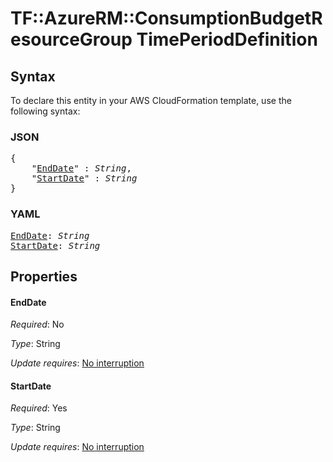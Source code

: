 # TF::AzureRM::ConsumptionBudgetResourceGroup TimePeriodDefinition

## Syntax

To declare this entity in your AWS CloudFormation template, use the following syntax:

### JSON

<pre>
{
    "<a href="#enddate" title="EndDate">EndDate</a>" : <i>String</i>,
    "<a href="#startdate" title="StartDate">StartDate</a>" : <i>String</i>
}
</pre>

### YAML

<pre>
<a href="#enddate" title="EndDate">EndDate</a>: <i>String</i>
<a href="#startdate" title="StartDate">StartDate</a>: <i>String</i>
</pre>

## Properties

#### EndDate

_Required_: No

_Type_: String

_Update requires_: [No interruption](https://docs.aws.amazon.com/AWSCloudFormation/latest/UserGuide/using-cfn-updating-stacks-update-behaviors.html#update-no-interrupt)

#### StartDate

_Required_: Yes

_Type_: String

_Update requires_: [No interruption](https://docs.aws.amazon.com/AWSCloudFormation/latest/UserGuide/using-cfn-updating-stacks-update-behaviors.html#update-no-interrupt)

